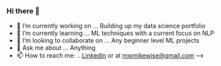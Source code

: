 ### Hi there 👋

- 🔭 I’m currently working on ... Building up my data science portfolio
- 🌱 I’m currently learning ... ML techniques with a current focus on NLP
- 👯 I’m looking to collaborate on ... Any beginner level ML projects
- 💬 Ask me about ... Anything
- 📫 How to reach me: ...[LinkedIn](https://www.linkedin.com/in/michael-wise-3a831134) or at mwmikewise@gmail.com
-->

